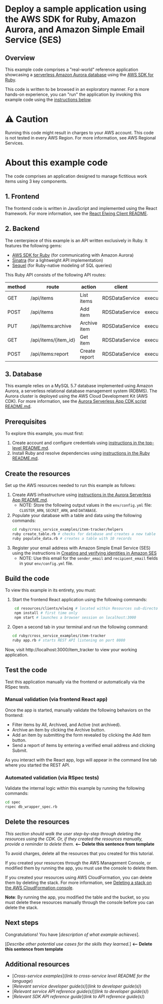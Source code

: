 # Deploy a sample application using the AWS SDK for Ruby, Amazon Aurora, and Amazon Simple Email Service (SES)

## Overview
This example code comprises a "real-world" reference application showcasing a [serverless Amazon Aurora database](https://aws.amazon.com/rds/aurora/) using the [AWS SDK for Ruby](https://aws.amazon.com/sdk-for-ruby/).

This code is written to be browsed in an exploratory manner.
For a more hands-on experience, you can "run" the application by invoking this example code using the [instructions below]((#invoke-this-example-code)).

# ⚠️ Caution
Running this code might result in charges to your AWS account.
This code is not tested in every AWS Region. For more information, see AWS Regional Services.

# About this example code
The code comprises an application designed to manage fictitious work items using 3 key components.

## 1. Frontend
The frontend code is written in JavaScript and implemented using the React framework.
For more information, see the [React Elwing Client README](../../../resources/clients/react/elwing/README.md).

## 2. Backend
The centerpiece of this example is an API written exclusively in Ruby. It features the following gems:
* [AWS SDK for Ruby](https://aws.amazon.com/sdk-for-ruby/) (for communicating with Amazon Aurora)
* [Sinatra](https://sinatrarb.com/intro.html) (for a lightweight API implementation)
* [Sequel](https://sequel.jeremyevans.net/) (for Ruby-native modeling of SQL queries)

This Ruby API consists of the following API routes:

|method              | route                |action        | client             |function                |
|--------------------|----------------------|--------------|--------------------|------------------------|
|GET                 | /api/items           |List items    | RDSDataService     |execute_statement(*SQL*)|
|POST                | /api/items           |Add item      | RDSDataService     |execute_statement(*SQL*)|
|PUT                 | /api/items:archive   |Archive item  | RDSDataService     |execute_statement(*SQL*)|
|GET                 | /api/items/{item_id} |Get item      | RDSDataService     |execute_statement(*SQL*)|
|POST                | /api/items:report    |Create report | RDSDataService     |execute_statement(*SQL*)|

## 3. Database
This example relies on a MySQL 5.7 database implemented using Amazon Aurora, a serverless relational database management system (RDBMS).
The Aurora cluster is deployed using the AWS Cloud Development Kit (AWS CDK).
For more information, see the [Aurora Serverless App CDK script README.md](../../../resources/cdk/aurora_serverless_app/README.md).

## Prerequisites
To explore this example, you must first:
1. Create account and configure credentials using [instructions in the top-level README.md](../../../README.md#invoke-example-code).
2. Install Ruby and resolve dependencies using [instructions in the Ruby README.md](../../../ruby/README.md).

## Create the resources
Set up the AWS resources needed to run this example as follows:
1. Create AWS infrastructure using [instructions in the Aurora Serverless App README.md](../../../resources/cdk/aurora_serverless_app/README.md).
   * NOTE: Store the following output values in the `env/config.yml` file: `CLUSTER_ARN`, `SECRET_ARN`, and `DATABASE`.
2. Populate your database with a table and data using the following commands:
     ```bash
     cd ruby/cross_service_examples/item-tracker/helpers
     ruby create_table.rb # checks for database and creates a new table
     ruby populate_data.rb # creates a table with 10 records
     ```
3. Register your email address with Amazon Simple Email Service (SES) using the instructions in [Creating and verifying identities in Amazon SES](https://docs.aws.amazon.com/ses/latest/dg/creating-identities.html)
   * NOTE: Use this email for the `sender_email` and `recipient_email` fields in your `env/config.yml` file.

## Build the code
To view this example in its entirety, you must:
1. Start the frontend React application using the following commands:
    ```bash
     cd resources/clients/elwing # located within Resources sub-directory
     npm install # first time only
     npm start # launches a browser session on localhost:3000 
    ```
2. Open a second tab in your terminal and run the following command:
    ```bash
    cd ruby/cross_service_examples/item-tracker
    ruby app.rb # starts REST API listening on port 8080
    ```
Now, visit http://localhost:3000/item_tracker to view your working application.

## Test the code
Test this application manually via the frontend or automatically via the RSpec tests.

### Manual validation (via frontend React app)
Once the app is started, manually validate the following behaviors on the frontend:
* Filter items by All, Archived, and Active (not archived).
* Archive an item by clicking the Archive button.
* Add an item by submitting the form revealed by clicking the Add Item button.
* Send a report of items by entering a verified email address and clicking Submit.

As you interact with the React app, logs will appear in the command line tab where you started the REST API.
### Automated validation (via RSpec tests)
Validate the internal logic within this example by running the following commands:
```bash
cd spec
rspec db_wrapper_spec.rb
```

## Delete the resources

*This section should walk the user step-by-step through deleting the resources using the CDK. Or, if they created the resources manually, provide a reminder to delete them.* **<-- Delete this sentence from template**

To avoid charges, delete all the resources that you created for this tutorial.

If you created your resources through the AWS Management Console, or modified them by running the app, you must use the console to delete them.

If you created your resources using AWS CloudFormation, you can delete them by deleting the stack. For more information, see [Deleting a stack on the AWS CloudFormation console](https://docs.aws.amazon.com/AWSCloudFormation/latest/UserGuide/cfn-console-delete-stack.html).

**Note**: By running the app, you modified the table and the bucket, so you must delete these resources manually through the console before you can delete the stack.

## Next steps
Congratulations! You have [*description of what example achieves*].

[*Describe other potential use cases for the skills they learned.*] **<-- Delete this sentence from template**

## Additional resources
* [*Cross-service examples*](*link to cross-service level README for the language*)
* [*Relevant service developer guide(s)*](*link to developer guide(s)*)
* [*Relevant service API reference guide(s)*](*link to developer guide(s)*)
* [*Relevant SDK API reference guide*](*link to API reference guide(s)*)
